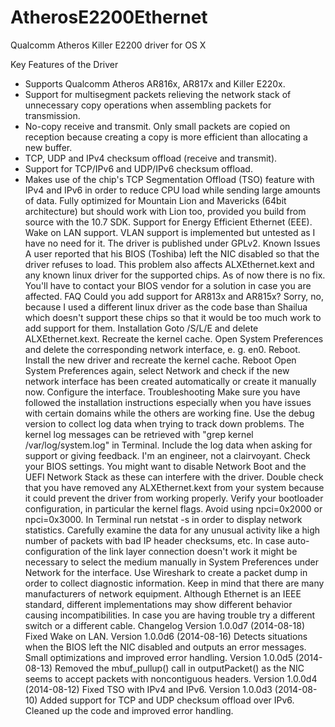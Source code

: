 AtherosE2200Ethernet
====================

Qualcomm Atheros Killer E2200 driver for OS X

Key Features of the Driver
  - Supports Qualcomm Atheros AR816x, AR817x and Killer E220x.
  - Support for multisegment packets relieving the network stack of unnecessary copy operations when assembling packets for transmission.
  - No-copy receive and transmit. Only small packets are copied on reception because creating a copy is more efficient than allocating a new buffer.
  - TCP, UDP and IPv4 checksum offload (receive and transmit).
  - Support for TCP/IPv6 and UDP/IPv6 checksum offload.
  - Makes use of the chip's TCP Segmentation Offload (TSO) feature with IPv4 and IPv6 in order to reduce CPU load while sending large amounts of data.
Fully optimized for Mountain Lion and Mavericks (64bit architecture) but should work with Lion too, provided you build from source with the 10.7 SDK.
Support for Energy Efficient Ethernet (EEE).
Wake on LAN support.
VLAN support is implemented but untested as I have no need for it.
The driver is published under GPLv2.
Known Issues
A user reported that his BIOS (Toshiba) left the NIC disabled so that the driver refuses to load. This problem also affects ALXEthernet.kext and any known linux driver for the supported chips. As of now there is no fix. You'll have to contact your BIOS vendor for a solution in case you are affected.
FAQ
Could you add support for AR813x and AR815x? Sorry, no, because I used a different linux driver as the code base than Shailua which doesn't support these chips so that it would be too much work to add support for them.
Installation
Goto /S/L/E and delete ALXEthernet.kext.
Recreate the kernel cache.
Open System Preferences and delete the corresponding network interface, e. g. en0.
Reboot.
Install the new driver and recreate the kernel cache.
Reboot
Open System Preferences again, select Network and check if the new network interface has been created automatically or create it manually now.
Configure the interface.
Troubleshooting
Make sure you have followed the installation instructions especially when you have issues with certain domains while the others are working fine.
Use the debug version to collect log data when trying to track down problems. The kernel log messages can be retrieved with "grep kernel /var/log/system.log" in Terminal. Include the log data when asking for support or giving feedback. I'm an engineer, not a clairvoyant.
Check your BIOS settings. You might want to disable Network Boot and the UEFI Network Stack as these can interfere with the driver.
Double check that you have removed any ALXEthernet.kext from your system because it could prevent the driver from working properly.
Verify your bootloader configuration, in particular the kernel flags. Avoid using npci=0x2000 or npci=0x3000. 
In Terminal run netstat -s in order to display network statistics. Carefully examine the data for any unusual activity like a high number of packets with bad IP header checksums, etc.
In case auto-configuration of the link layer connection doesn't work it might be necessary to select the medium manually in System Preferences under Network for the interface.
Use Wireshark to create a packet dump in order to collect diagnostic information.
Keep in mind that there are many manufacturers of network equipment. Although Ethernet is an IEEE standard, different implementations may show different behavior causing incompatibilities. In case you are having trouble try a different switch or a different cable.
Changelog
Version 1.0.0d7 (2014-08-18)
Fixed Wake on LAN.
Version 1.0.0d6 (2014-08-16)
Detects situations when the BIOS left the NIC disabled and outputs an error messages.
Small optimizations and improved error handling.
Version 1.0.0d5 (2014-08-13)
Removed the mbuf_pullup() call in outputPacket() as the NIC seems to accept packets with noncontiguous headers.
Version 1.0.0d4 (2014-08-12)
Fixed TSO with IPv4 and IPv6.
Version 1.0.0d3 (2014-08-10)
Added support for TCP and UDP checksum offload over IPv6.
Cleaned up the code and improved error handling.
